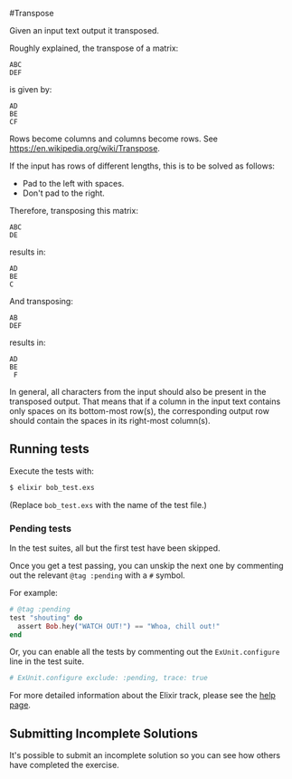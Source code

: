#Transpose

Given an input text output it transposed.

Roughly explained, the transpose of a matrix:

```text
ABC
DEF
```

is given by:

```text
AD
BE
CF
```

Rows become columns and columns become rows. See <https://en.wikipedia.org/wiki/Transpose>.

If the input has rows of different lengths, this is to be solved as follows:

- Pad to the left with spaces.
- Don't pad to the right.

Therefore, transposing this matrix:

```text
ABC
DE
```

results in:

```text
AD
BE
C
```

And transposing:

```text
AB
DEF
```

results in:

```text
AD
BE
 F
```

In general, all characters from the input should also be present in the transposed output.
That means that if a column in the input text contains only spaces on its bottom-most row(s),
the corresponding output row should contain the spaces in its right-most column(s).

## Running tests

Execute the tests with:

```bash
$ elixir bob_test.exs
```

(Replace `bob_test.exs` with the name of the test file.)

### Pending tests

In the test suites, all but the first test have been skipped.

Once you get a test passing, you can unskip the next one by
commenting out the relevant `@tag :pending` with a `#` symbol.

For example:

```elixir
# @tag :pending
test "shouting" do
  assert Bob.hey("WATCH OUT!") == "Whoa, chill out!"
end
```

Or, you can enable all the tests by commenting out the
`ExUnit.configure` line in the test suite.

```elixir
# ExUnit.configure exclude: :pending, trace: true
```

For more detailed information about the Elixir track, please
see the [help page](http://exercism.io/languages/elixir).

## Submitting Incomplete Solutions
It's possible to submit an incomplete solution so you can see how others have completed the exercise.
